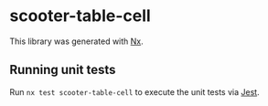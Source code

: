 # scooter-table-cell

This library was generated with [Nx](https://nx.dev).

## Running unit tests

Run `nx test scooter-table-cell` to execute the unit tests via
[Jest](https://jestjs.io).
